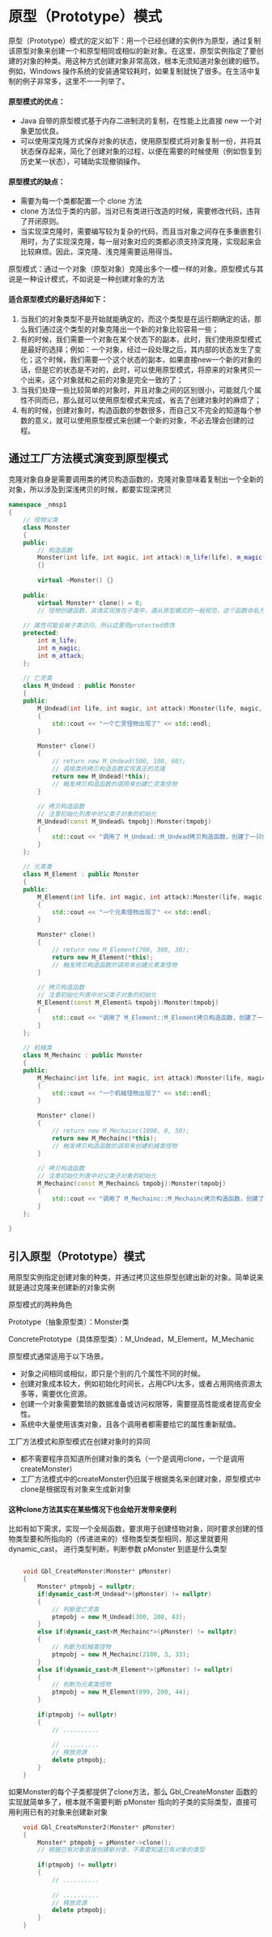 # 原型（Prototype）模式

原型（Prototype）模式的定义如下：用一个已经创建的实例作为原型，通过复制该原型对象来创建一个和原型相同或相似的新对象。在这里，原型实例指定了要创建的对象的种类。用这种方式创建对象非常高效，根本无须知道对象创建的细节。例如，Windows 操作系统的安装通常较耗时，如果复制就快了很多。在生活中复制的例子非常多，这里不一一列举了。

#### 原型模式的优点：

- Java 自带的原型模式基于内存二进制流的复制，在性能上比直接 new 一个对象更加优良。
- 可以使用深克隆方式保存对象的状态，使用原型模式将对象复制一份，并将其状态保存起来，简化了创建对象的过程，以便在需要的时候使用（例如恢复到历史某一状态），可辅助实现撤销操作。

#### 原型模式的缺点：

- 需要为每一个类都配置一个 clone 方法
- clone 方法位于类的内部，当对已有类进行改造的时候，需要修改代码，违背了开闭原则。
- 当实现深克隆时，需要编写较为复杂的代码，而且当对象之间存在多重嵌套引用时，为了实现深克隆，每一层对象对应的类都必须支持深克隆，实现起来会比较麻烦。因此，深克隆、浅克隆需要运用得当。

原型模式：通过一个对象（原型对象）克隆出多个一模一样的对象。原型模式与其说是一种设计模式，不如说是一种创建对象的方法

#### 适合原型模式的最好选择如下：

1. 当我们的对象类型不是开始就能确定的，而这个类型是在运行期确定的话，那么我们通过这个类型的对象克隆出一个新的对象比较容易一些；
2. 有的时候，我们需要一个对象在某个状态下的副本，此时，我们使用原型模式是最好的选择；例如：一个对象，经过一段处理之后，其内部的状态发生了变化；这个时候，我们需要一个这个状态的副本，如果直接new一个新的对象的话，但是它的状态是不对的，此时，可以使用原型模式，将原来的对象拷贝一个出来，这个对象就和之前的对象是完全一致的了；
3. 当我们处理一些比较简单的对象时，并且对象之间的区别很小，可能就几个属性不同而已，那么就可以使用原型模式来完成，省去了创建对象时的麻烦了；
4. 有的时候，创建对象时，构造函数的参数很多，而自己又不完全的知道每个参数的意义，就可以使用原型模式来创建一个新的对象，不必去理会创建的过程。

## 通过工厂方法模式演变到原型模式

克隆对象自身是需要调用类的拷贝构造函数的，克隆对象意味着复制出一个全新的对象，所以涉及到深浅拷贝的时候，都要实现深拷贝

```c++
namespace _nmsp1
{
    // 怪物父类
    class Monster
    {
    public:
        // 构造函数
        Monster(int life, int magic, int attack):m_life(life), m_magic(magic),m_attack(attack)
        {}
        
        virtual ~Monster() {}
        
    public:
        virtual Monster* clone() = 0;
        // 怪物创建函数，具体实现放在子类中，遵从原型模式的一般规范，这个函数命名为clone
        
    // 属性可能会被子类访问，所以这里用protected修饰
    protected:
        int m_life;
        int m_magic;
        int m_attack;
    };
    
    // 亡灵类
    class M_Undead : public Monster
    {
    public:
        M_Undead(int life, int magic, int attack):Monster(life, magic, attack)
        {
            std::cout << "一个亡灵怪物出现了" << std::endl;
        }
    
        Monster* clone()
        {
            // return new M_Undead(500, 100, 60);
            // 调用类的拷贝构造函数实现真正的克隆
            return new M_Undead(*this);
            // 触发拷贝构造函数的调用来创建亡灵类怪物
        }
        
        // 拷贝构造函数
        // 注意初始化列表中对父类子对象的初始化
        M_Undead(const M_Undead& tmpobj):Monster(tmpobj)
        {
            std::cout << "调用了 M_Undead::M_Undead拷贝构造函数，创建了一只亡灵怪物" << std::endl;
        }
    };
    
    // 元素类
    class M_Element : public Monster
    {
    public:
        M_Element(int life, int magic, int attack):Monster(life, magic, attack)
        {
            std::cout << "一个元素怪物出现了" << std::endl;
        }
    
        Monster* clone()
        {
            // return new M_Element(700, 300, 30);
            return new M_Element(*this);
            // 触发拷贝构造函数的调用来创建元素类怪物
        }
        
        // 拷贝构造函数
        // 注意初始化列表中对父类子对象的初始化
        M_Element(const M_Element& tmpobj):Monster(tmpobj)
        {
            std::cout << "调用了 M_Element::M_Element拷贝构造函数，创建了一只元素怪物" << std::endl;
        }
    };
    
    // 机械类
    class M_Mechainc : public Monster
    {
    public:
        M_Mechainc(int life, int magic, int attack):Monster(life, magic, attack)
        {
            std::cout << "一个机械怪物出现了" << std::endl;
        }
    
        Monster* clone()
        {
            // return new M_Mechainc(1000, 0, 50);
            return new M_Mechainc(*this);
            // 触发拷贝构造函数的调用来创建机械类怪物
        }
        
        // 拷贝构造函数
        // 注意初始化列表中对父类子对象的初始化
        M_Mechainc(const M_Mechainc& tmpobj):Monster(tmpobj)
        {
            std::cout << "调用了 M_Mechainc::M_Mechainc拷贝构造函数，创建了一只机械怪物" << std::endl;
        }
    };
    
}
```



## 引入原型（Prototype）模式

用原型实例指定创建对象的种类，并通过拷贝这些原型创建出新的对象。简单说来就是通过克隆来创建新的对象实例

原型模式的两种角色

Prototype（抽象原型类）：Monster类

ConcretePrototype（具体原型类）：M_Undead，M_Element，M_Mechanic

原型模式通常适用于以下场景。

- 对象之间相同或相似，即只是个别的几个属性不同的时候。
- 创建对象成本较大，例如初始化时间长，占用CPU太多，或者占用网络资源太多等，需要优化资源。
- 创建一个对象需要繁琐的数据准备或访问权限等，需要提高性能或者提高安全性。
- 系统中大量使用该类对象，且各个调用者都需要给它的属性重新赋值。

工厂方法模式和原型模式在创建对象时的异同

- 都不需要程序员知道所创建对象的类名（一个是调用clone，一个是调用createMonster）
- 工厂方法模式中的createMonster仍旧属于根据类名来创建对象，原型模式中clone是根据现有对象来生成新对象

#### 这种clone方法其实在某些情况下也会给开发带来便利

​    比如有如下需求，实现一个全局函数，要求用于创建怪物对象，同时要求创建的怪物类型要和所指向的（传递进来的）怪物类型类型相同，那这里就要用 dynamic_cast， 进行类型判断，判断参数 pMonster 到底是什么类型

```c++

    void Gbl_CreateMonster(Monster* pMonster)
    {
        Monster* ptmpobj = nullptr;
        if(dynamic_cast<M_Undead*>(pMonster) != nullptr)
        {
            // 判断是亡灵类
            ptmpobj = new M_Undead(300, 200, 43);
        }
        else if(dynamic_cast<M_Mechainc*>(pMonster) != nullptr)
        {
            // 判断为机械类怪物
            ptmpobj = new M_Mechainc(2100, 3, 33);
        }
        else if(dynamic_cast<M_Element*>(pMonster) != nullptr)
        {
            // 判断为元素类怪物
            ptmpobj = new M_Element(899, 200, 44);
        }
        
        if(ptmpobj != nullptr)
        {
            // ..........
            
            // ..........
            // 释放资源
            delete ptmpobj;
        }
    }
```

 如果Monster的每个子类都提供了clone方法，那么 Gbl_CreateMonster 函数的实现就简单多了，根本就不需要判断 pMonster 指向的子类的实际类型，直接可用利用已有的对象来创建新对象

```c++
    void Gbl_CreateMonster2(Monster* pMonster)
    {
        Monster* ptmpobj = pMonster->clone();
        // 根据已有对象直接创建新对象，不需要知道已有对象的类型
        
        if(ptmpobj != nullptr)
        {
            // ..........
            
            // ..........
            // 释放资源
            delete ptmpobj;
        }
    }
```

